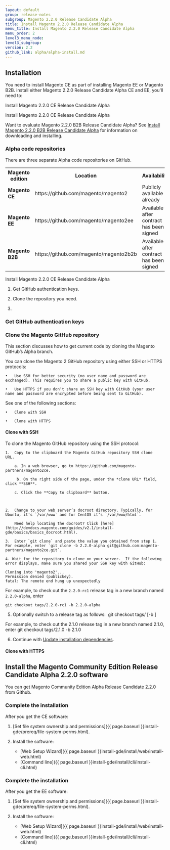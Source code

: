 ```yaml
---
layout: default
group: release-notes
subgroup: Magento 2.2.0 Release Candidate Alpha
title: Install Magento 2.2.0 Release Candidate Alpha
menu_title: Install Magento 2.2.0 Release Candidate Alpha
menu_order: 2
level3_menu_node: 
level3_subgroup: 
version: 2.2
github_link: alpha/alpha-install.md
---
```





## Installation 

You need to install Magento CE as part of installing Magento EE or Magento B2B.  install either Magento 2.2.0 Release Candidate Alpha CE and EE, you'll need to: 

Install Magento 2.2.0 CE Release Candidate Alpha

Install Magento 2.2.0 CE Release Candidate Alpha


Want to evaluate Magento 2.2.0 B2B Release Candidate Alpha?  See [Install Magento 2.2.0 B2B Release Candidate Alpha]({{page.baseurl}alpha/alpha-install-b2b.html) for information on downloading and installing. 

### Alpha code repositories

There are three separate Alpha code repositories on GitHub. 


<table>
  <tr>
    <th><b>Magento edition</b></th>
    <th><b>Location</b></th>
    <th><b>Availability</b></th>
  </tr>

<tr>
    <td><b>Magento CE</b></td>
    <td>https://github.com/magento/magento2</td>
    <td>Publicly available already</td>
</tr>

<tr>
    <td><b>Magento EE</b></td>
    <td>https://github.com/magento/magento2ee</td>
    <td>Available after contract has been signed</td>
</tr> 

<tr>
    <td><b>Magento B2B</b></td>
    <td>https://github.com/magento/magento2b2b</td>
    <td>Available after contract has been signed</td>
</tr>

</table>


Install Magento 2.2.0 CE Release Candidate Alpha

1) Get GitHub authentication keys. 

2) Clone the repository you need. 

3) 


### Get GitHub authentication keys



### Clone the Magento GitHub repository

This section discusses how to get current code by cloning the Magento GitHub’s Alpha branch. 


You can clone the Magento 2 GitHub repository using either SSH or HTTPS protocols:

	•	Use SSH for better security (no user name and password are exchanged). This requires you to share a public key with GitHub.

	•	Use HTTPS if you don’t share an SSH key with GitHub (your user name and password are encrypted before being sent to GitHub).

See one of the following sections:

	•	Clone with SSH

	•	Clone with HTTPS


#### Clone with SSH

To clone the Magento GitHub repository using the SSH protocol:

	1.	Copy to the clipboard the Magento GitHub repository SSH clone URL. 

		a. In a web browser, go to https://github.com/magento-partners/magento2ce.

	     b. On the right side of the page, under the *clone URL* field, click **SSH**. 

	    c. Click the **Copy to clipboard** button. 



	2.	Change to your web server’s docroot directory. Typically, for Ubuntu, it’s `/var/www` and for CentOS it’s `/var/www/html`.  

		Need help locating the docroot? Click [here](http://devdocs.magento.com/guides/v2.1/install-gde/basics/basics_docroot.html).

	3.	Enter `git clone` and paste the value you obtained from step 1.  For example, enter `git clone -b 2.2.0-alpha git@github.com:magento-partners/magento2ce.git`.

	4. Wait for the repository to clone on your server.  If the following error displays, make sure you shared your SSH key with GitHub:

	Cloning into 'magento2'... 
	Permission denied (publickey).
	fatal: The remote end hung up unexpectedly   


For example, to check out the `2.2.0-rc1` release tag in a new branch named `2.2.0-alpha`, enter

`git checkout tags/2.2.0-rc1 -b 2.2.0-alpha`
	

5) Optionally switch to a release tag as follows:  git checkout tags/<tag name> [-b <version>]

For example, to check out the 2.1.0 release tag in a new branch named 2.1.0, enter git checkout tags/2.1.0 -b 2.1.0

6) Continue with [Update installation dependencies](http://devdocs.magento.com/guides/v2.1/install-gde/install/prepare-install.html). 


#### Clone with HTTPS


### 







## Install the Magento Community Edition Release Candidate Alpha 2.2.0 software
You can get Magento Community Edition Alpha Release Candidate 2.2.0 from Github. 



### Complete the installation 


After you get the CE software:

1.	[Set file system ownership and permissions]({{ page.baseurl }}install-gde/prereq/file-system-perms.html).
2.	Install the software:

	*	[Web Setup Wizard]({{ page.baseurl }}install-gde/install/web/install-web.html)
	*	[Command line]({{ page.baseurl }}install-gde/install/cli/install-cli.html)




### Complete the installation 

After you get the EE software:

1.	[Set file system ownership and permissions]({{ page.baseurl }}install-gde/prereq/file-system-perms.html).
2.	Install the software:

	*	[Web Setup Wizard]({{ page.baseurl }}install-gde/install/web/install-web.html)
	*	[Command line]({{ page.baseurl }}install-gde/install/cli/install-cli.html)








